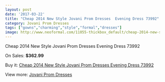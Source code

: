 ```yaml
---
layout: post
date: '2017-03-22'
title: "Cheap 2014 New Style Jovani Prom Dresses  Evening Dress 73992"
category: Jovani Prom Dresses
tags: ["gowns","charming","style","formal","dresses"]
image: http://www.neoformal.com/11055-thickbox_default/cheap-2014-new-style-jovani-prom-dresses-evening-dress-73992.jpg
---
```

Cheap 2014 New Style Jovani Prom Dresses  Evening Dress 73992

On Sales: **$362.99**
<a href="https://www.neoformal.com/en/jovani-prom-dresses-2014/3925-cheap-2014-new-style-jovani-prom-dresses-evening-dress-73992.html"><amp-img layout="responsive" width="600" height="600" src="//www.neoformal.com/11055-thickbox_default/cheap-2014-new-style-jovani-prom-dresses-evening-dress-73992.jpg" alt="Cheap 2014 New Style Jovani Prom Dresses  Evening Dress 73992 0" /></a>

Buy it: [Cheap 2014 New Style Jovani Prom Dresses  Evening Dress 73992](https://www.neoformal.com/en/jovani-prom-dresses-2014/3925-cheap-2014-new-style-jovani-prom-dresses-evening-dress-73992.html "Cheap 2014 New Style Jovani Prom Dresses  Evening Dress 73992")

View more: [Jovani Prom Dresses](https://www.neoformal.com/en/53-jovani-prom-dresses-2014 "Jovani Prom Dresses")